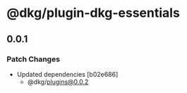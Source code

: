 # @dkg/plugin-dkg-essentials

## 0.0.1

### Patch Changes

- Updated dependencies [b02e686]
  - @dkg/plugins@0.0.2
